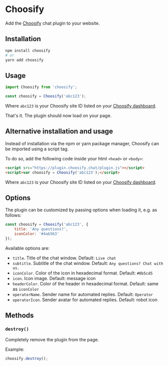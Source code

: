 # Choosify

Add the [Choosify](https://choosify.chat) chat plugin to your website.

## Installation

```sh
npm install choosify
# or
yarn add choosify
```

## Usage

```js
import Choosify from 'choosify';

const choosify = Choosify('abc123');
```

Where `abc123` is your Choosify site ID listed on your [Choosify dashboard](https://app.choosify.chat).

That's it. The plugin should now load on your page.

## Alternative installation and usage

Instead of installation via the npm or yarn package manager, Choosify can be imported using a script tag.

To do so, add the following code inside your html `<head>` or `<body>`:

```html
<script src="https://plugin.choosify.chat/plugin.js"></script>
<script>var choosify = Choosify('abc123');</script>
```

Where `abc123` is your Choosify site ID listed on your [Choosify dashboard](https://app.choosify.chat).

## Options

The plugin can be customized by passing options when loading it, e.g. as follows:

```js
const choosify = Choosify('abc123', {
    title: 'Any questions?',
    iconColor: '#4ab563'
});
```

Available options are:
- `title`. Title of the chat window. Default: `Live chat`
- `subtitle`. Subtitle of the chat window. Default: `Any questions? Chat with us.`
- `iconColor`. Color of the icon in hexadecimal format. Default: `#0b5cd5`
- `icon`. Icon image. Default: message icon
- `headerColor`. Color of the header in hexadecimal format. Default: same as `iconColor`
- `operatorName`. Sender name for automated replies. Default: `Operator`
- `operatorIcon`. Sender avatar for automated replies. Default: robot icon

## Methods

### `destroy()`

Completely remove the plugin from the page.

Example:

```js
choosify.destroy();
```

